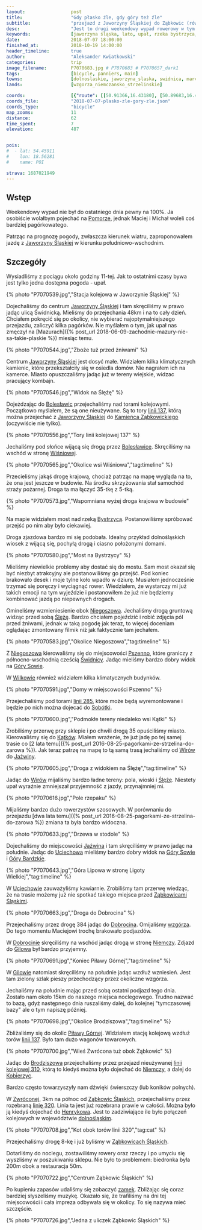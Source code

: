 ```yaml
---
layout:                 post
title:                  "Gdy płasko źle, gdy góry też źle"
subtitle:               "przejazd z Jaworzyny Śląskiej do Ząbkowic (również) Śląskich"
desc:                   "Jest to drugi weekendowy wypad rowerowy w tym sezonie. Tym razem zamiast Mazur wybraliśmy okolice Sudetów mając nadzieje, że będą górki ale nie za duże."
keywords:               [jaworzyna śląska, lato, upał, rzeka bystrzyca, most, wirki, wiry, jaźwina, dobrocin, gilów, gontowa, jodłowiec, dzierżoniów, piława górna, brodziszów, dni ząbkowic śląskich]
date:                   2018-07-07 18:00:00
finished_at:            2018-10-19 14:00:00
header_timeline:        true
author:                 "Aleksander Kwiatkowski"
categories:             trip
image_filename:         P7070683.jpg # P7070683 # P7070657_dark1
tags:                   [bicycle, panniers, main]
towns:                  [dolnoslaskie, jaworzyna_slaska, swidnica, marcinowice, dzierzoniow, lagiewniki, niemcza, pilawa_gorna, zabkowice_slaskie]
lands:                  [wzgorza_niemczansko_strzelinskie]

coords:                 [{"route": [[50.91366,16.43180], [50.89683,16.46313], [50.88871,16.46742], [50.89011,16.47798], [50.88118,16.51900], [50.86786,16.53926], [50.85583,16.53900], [50.85913,16.55565], [50.85648,16.60252], [50.83898,16.61985], [50.83572,16.64552], [50.81734,16.66337], [50.80086,16.67401], [50.79630,16.70088], [50.75527,16.68191], [50.73311,16.70526], [50.72018,16.78207], [50.69430,16.78225], [50.64921,16.78817], [50.61469,16.81744], [50.59132,16.81237]], "type": "bicycle"}]
coords_file:            "2018-07-07-plasko-zle-gory-zle.json"
coords_type:            "bicycle"
map_zooms:              11
distance:               62
time_spent:             7
elevation:              487


pois:
#  - lat: 54.45911
#    lon: 18.56281
#    name: POI

strava: 1687021949
---
```


[wiki-zabkowice-zamek]: https://pl.wikipedia.org/wiki/Zamek_w_Z%C4%85bkowicach_%C5%9Al%C4%85skich

[wiki-linia-310]: https://pl.wikipedia.org/wiki/Linia_kolejowa_nr_310
[wiki-linia-320]: https://pl.wikipedia.org/wiki/Linia_kolejowa_nr_320

[wiki-wzgorza-ns]: https://pl.wikipedia.org/wiki/Wzg%C3%B3rza_Niemcza%C5%84sko-Strzeli%C5%84skie

[wiki-pomorze]: https://pl.wikipedia.org/wiki/Pomorze
[wiki-jaworzyna-slaska]: https://pl.wikipedia.org/wiki/Jaworzyna_%C5%9Al%C4%85ska
[wiki-boleslawice]: https://pl.wikipedia.org/wiki/Boles%C5%82awice_(powiat_%C5%9Bwidnicki)
[wiki-kamieniec-zabkowicki]: https://pl.wikipedia.org/wiki/Kamieniec_Z%C4%85bkowicki
[wiki-wisniowa]: https://pl.wikipedia.org/wiki/Wi%C5%9Bniowa_(wojew%C3%B3dztwo_dolno%C5%9Bl%C4%85skie)
[wiki-bystrzyca-rzeka]: https://pl.wikipedia.org/wiki/Bystrzyca_(dop%C5%82yw_Odry)
[wiki-niegoszow]: https://pl.wikipedia.org/wiki/Niegosz%C3%B3w
[wiki-sleza]: https://pl.wikipedia.org/wiki/%C5%9Al%C4%99%C5%BCa
[wiki-pszenno]: https://pl.wikipedia.org/wiki/Pszenno
[wiki-swidnica]: https://pl.wikipedia.org/wiki/%C5%9Awidnica
[wiki-gory-sowie]: https://pl.wikipedia.org/wiki/G%C3%B3ry_Sowie
[wiki-wilkow]: https://pl.wikipedia.org/wiki/Wilk%C3%B3w_(powiat_%C5%9Bwidnicki)
[wiki-sobotka]: https://pl.wikipedia.org/wiki/Sob%C3%B3tka_(powiat_wroc%C5%82awski)
[wiki-katki]: https://pl.wikipedia.org/wiki/K%C4%85tki_(wojew%C3%B3dztwo_dolno%C5%9Bl%C4%85skie)
[wiki-wiry]: https://pl.wikipedia.org/wiki/Wiry_(wojew%C3%B3dztwo_dolno%C5%9Bl%C4%85skie)
[wiki-jazwina]: https://pl.wikipedia.org/wiki/Ja%C5%BAwina
[wiki-uciechow]: https://pl.wikipedia.org/wiki/Uciech%C3%B3w_(wojew%C3%B3dztwo_dolno%C5%9Bl%C4%85skie)
[wiki-gory-bardzkie]: https://pl.wikipedia.org/wiki/G%C3%B3ry_Bardzkie
[wiki-zabkowice-slaskie]: https://pl.wikipedia.org/wiki/Z%C4%85bkowice_%C5%9Al%C4%85skie
[wiki-dobrocin]: https://pl.wikipedia.org/wiki/Dobrocin_(wojew%C3%B3dztwo_dolno%C5%9Bl%C4%85skie)
[wiki-niemcza]: https://pl.wikipedia.org/wiki/Niemcza
[wiki-gilow]: https://pl.wikipedia.org/wiki/Gil%C3%B3w_(wojew%C3%B3dztwo_dolno%C5%9Bl%C4%85skie)
[wiki-pilawa-gorna]: https://pl.wikipedia.org/wiki/Pi%C5%82awa_G%C3%B3rna
[wiki-brodziszow]: https://pl.wikipedia.org/wiki/Brodzisz%C3%B3w
[wiki-kobierzyce]: https://pl.wikipedia.org/wiki/Kobierzyce
[wiki-zwrocona]: https://pl.wikipedia.org/wiki/Zwr%C3%B3cona
[wiki-henrykow]: https://pl.wikipedia.org/wiki/Henryk%C3%B3w_(wojew%C3%B3dztwo_dolno%C5%9Bl%C4%85skie)
[wiki-dolnoslaskie]: https://pl.wikipedia.org/wiki/Wojew%C3%B3dztwo_dolno%C5%9Bl%C4%85skie

## Wstęp

Weekendowy wypad nie był do ostatniego dnia pewny na 100%.
Ja osobiście wolałbym pojechać na [Pomorze][wiki-pomorze], jednak
Maciej i Michał woleli coś bardziej pagórkowatego.

Patrząc na prognozę pogody, zwłaszcza kierunek wiatru, zaproponowałem
jazdę z [Jaworzyny Śląskiej][wiki-jaworzyna-slaska] w
kierunku południowo-wschodnim.

## Szczegóły

Wysiadliśmy z pociągu około godziny 11-tej. Jak to ostatnimi czasy bywa
jest tylko jedna dostępna pogoda - upał.

{% photo "P7070539.jpg","Stacja kolejowa w Jaworzynie Śląskiej" %}

Dojechaliśmy do centrum [Jaworzyny Śląskiej][wiki-jaworzyna-slaska]
i tam skręciliśmy w prawo jadąc ulicą Świdnicką.
Mieliśmy do przejechania 48km i na to cały dzień. Chciałem pokręcić się po
okolicy, nie wybierać najoptymalniejszego przejazdu, zaliczyć kilka
pagórków. Nie myślałem o tym, jak upał nas zmęczył
na [Mazurach]({% post_url 2018-06-09-zachodnie-mazury-nie-sa-takie-plaskie %})
miesiąc temu.

{% photo "P7070544.jpg","Zboże tuż przed żniwami" %}

Centrum [Jaworzyny Śląskiej][wiki-jaworzyna-slaska] jest dosyć małe.
Widziałem kilka klimatycznych kamienic, które przekształciły się
w osiedla domów. Nie nagrałem ich na kamerce.
Miasto opuszczaliśmy jadąc już w tereny wiejskie, widzac pracujący kombajn.

{% photo "P7070546.jpg","Widok na Ślężę" %}

Dojeżdzając do [Bolesławic][wiki-boleslawice] przejechaliśmy
nad torami kolejowymi. Początkowo myślałem, że są one nieużywane.
Są to tory [linii 137][wiki-linia-137], którą można przejechać
z [Jaworzyny Śląskiej][wiki-jaworzyna-slaska] do
[Kamieńca Ząbkowickiego][wiki-kamieniec-zabkowicki] (oczywiście nie tylko).

{% photo "P7070556.jpg","Tory linii kolejowej 137" %}

[wiki-linia-137]: https://pl.wikipedia.org/wiki/Linia_kolejowa_nr_137

Jechaliśmy pod słońce wijącą się drogą przez [Bolesławice][wiki-boleslawice].
Skręciliśmy na wschód w stronę [Wiśniowej][wiki-wisniowa].

{% photo "P7070565.jpg","Okolice wsi Wiśniowa","tag:timeline" %}

Przecieliśmy jakąś drogę krajową, chociaż patrząc na mapę wygląda na to,
że ona jest jeszcze w budowie. Na środku skrzyżowania stał samochód
straży pożarnej. Droga ta ma łączyć 35-tkę z 5-tką.

{% photo "P7070573.jpg","Wspomniana wyżej droga krajowa w budowie" %}

Na mapie widziałem most nad rzeką [Bystrzycą][wiki-bystrzyca-rzeka].
Postanowiliśmy spróbować przejść po nim aby było ciekawiej.

Droga zjazdowa bardzo mi się podobała. Idealny przykład dolnośląskich
wiosek z wijącą się, pochyłą drogą i ciasno położonymi domami.

{% photo "P7070580.jpg","Most na Bystrzycy" %}

Mieliśmy niewielkie problemy aby dostać się do mostu. Sam most okazał się
być niezbyt atrakcyjny ale postanowiliśmy go przejść. Pod koniec brakowało desek
i moje tylne koło wpadło w dziurę. Musiałem jednocześnie trzymać się poręczy i
wyciągnąć rower. Wiedziałem, że wystarczy mi już takich emocji na tym wyjeździe
i postanowiłem że już nie będziemy kombinować jazdą po niepewnych drogach.

Omineliśmy wzmieniesienie obok [Niegoszowa][wiki-niegoszow].
Jechaliśmy drogą gruntową widząc przed sobą [Ślężę][wiki-sleza].
Bardzo chciałem pojeździć i robić zdjęcia pól przed żniwami, jednak
w taką pogodę jak teraz, to więcej doceniam oglądając zmontowany filmik niż
jak faktycznie tam jechałem.

{% photo "P7070583.jpg","Okolice Niegoszowa","tag:timeline" %}

Z [Niegoszowa][wiki-niegoszow] kierowaliśmy się do miejscowości
[Pszenno][wiki-pszenno], które graniczy z północno-wschodnią cześcią
[Świdnicy][wiki-swidnica]. Jadąc mieliśmy bardzo dobry widok na
[Góry Sowie][wiki-gory-sowie].

W [Wilkowie][wiki-wilkow] również widziałem kilka klimatycznych budynków.

{% photo "P7070591.jpg","Domy w miejscowości Pszenno" %}

Przejechaliśmy pod torami [linii 285][wiki-linia-285], które może będą
wyremontowane i będzie po nich można dojecać do [Sobótki][wiki-sobotka].

[wiki-linia-285]: https://pl.wikipedia.org/wiki/Linia_kolejowa_nr_285

{% photo "P7070600.jpg","Podmokłe tereny niedaleko wsi Kątki" %}

Zrobiliśmy przerwę przy sklepie i po chwili drogą 35 opuściliśmy miasto.
Kierowaliśmy się do [Kątków][wiki-katki].
Miałem wrażenie, że już jadę po tej samej trasie co
[2 lata temu]({% post_url 2016-08-25-pagorkami-ze-strzelina-do-zarowa %}).
Jak teraz patrzę na mapę to tą samą trasą jechaliśmy od [Wirów][wiki-wiry]
do [Jaźwiny][wiki-jazwina].

{% photo "P7070605.jpg","Droga z widokiem na Ślężę","tag:timeline" %}

Jadąc do [Wirów][wiki-wiry] mijaliśmy bardzo ładne tereny: pola, wioski i
[Ślężę][wiki-sleza]. Niestety upał wyraźnie zmniejszał przyjemność z
jazdy, przynajmniej mi.

{% photo "P7070616.jpg","Pole rzepaku" %}

Mijaliśmy bardzo dużo rowerzystów szosowych. W porównaniu do
przejazdu [dwa lata temu]({% post_url 2016-08-25-pagorkami-ze-strzelina-do-zarowa %})
zmiana ta była bardzo widoczna.

{% photo "P7070633.jpg","Drzewa w stodole" %}

Dojechaliśmy do miejscowości [Jaźwina][wiki-jazwina]
i tam skręciliśmy w prawo jadąc na południe.
Jadąc do [Uciechowa][wiki-uciechow] mieliśmy bardzo dobry widok na
[Góry Sowie][wiki-gory-sowie] i [Góry Bardzkie][wiki-gory-bardzkie].

{% photo "P7070643.jpg","Góra Lipowa w stronę Ligoty Wielkiej","tag:timeline" %}

W [Uciechowie][wiki-uciechow] zauważyliśmy kawiarnie. Zrobiliśmy
tam przerwę wiedząc, że na trasie możemy już nie spotkać takiego miejsca
przed [Ząbkowicami Śląskimi][wiki-zabkowice-slaskie].

{% photo "P7070663.jpg","Droga do Dobrocina" %}

Przejechaliśmy przez drogę 384 jadąc do [Dobrocina][wiki-dobrocin]. Omijaliśmy
[wzgórza][wiki-wzgorza-ns]. Do tego momentu Maciejowi trochę brakowało podjazdów.

W [Dobrocinie][wiki-dobrocin] skręciliśmy na wschód jadąc drogą
w stronę [Niemczy][wiki-niemcza]. Zdjazd do [Gilowa][wiki-gilow] był
bardzo przyjemny.

{% photo "P7070691.jpg","Koniec Piławy Górnej","tag:timeline" %}

W [Gilowie][wiki-gilow] natomiast skręciliśmy na południe
jadąc wzdłuż wzniesień. Jest tam zielony szlak pieszy przechodzący przez
okoliczne wzgórza.

Jechaliśmy na południe mając przed sobą ostatni podjazd tego dnia.
Zostało nam około 15km do naszego miejsca noclegowego. Trudno
nazwać to bazą, gdyż następnego dnia ruszaliśmy dalej,
do kolejnej "tymczasowej bazy" ale o tym napiszę później.

{% photo "P7070698.jpg","Okolice Brodziszowa","tag:timeline" %}

Zbliżaliśmy się do okolic [Piławy Górnej][wiki-pilawa-gorna].
Widziałem stację kolejową wzdłuż torów [linii 137][wiki-linia-137].
Było tam dużo wagonów towarowych.

{% photo "P7070700.jpg","Wieś Zwrócona tuż obok Ząbkowic" %}

Jadąc do [Brodziszowa][wiki-brodziszow] przejechaliśmy przez
przejazd nieużywanej [linii kolejowej 310][wiki-linia-310], którą to kiedyś
można było dojechać do [Niemczy][wiki-niemcza], a dalej do
[Kobierzyc][wiki-kobierzyce].

Bardzo często towarzyszyły nam dźwięki świerszczy (lub koników polnych).

W [Zwróconej][wiki-zwrocona], 3km na północ od
[Ząbkowic Śląskich][wiki-zabkowice-slaskie], przejechaliśmy przez
rozebraną [linię 320][wiki-linia-320]. Linia ta jest już rozebrana
prawie w całości. Można było ją kiedyś dojechać do
[Henrykowa][wiki-henrykow]. Jest to zadziwiające ile było połączeń
kolejowych w województwie [dolnośląskim][wiki-dolnoslaskie].

{% photo "P7070708.jpg","Kot obok torów linii 320","tag:cat" %}

Przejechaliśmy drogę 8-kę i już byliśmy w [Ząbkowicach Śląskich][wiki-zabkowice-slaskie].

Dotarliśmy do noclegu, zostawiliśmy rowery oraz rzeczy i po umyciu się
wyszliśmy w poszukiwaniu sklepu. Nie było to problemem: biedronka była
200m obok a restauracja 50m.

{% photo "P7070722.jpg","Centrum Ząbkowic Śląskich" %}

Po kupieniu zapasów udaliśmy się zobaczyć [zamek][wiki-zabkowice-zamek].
Zbliżając się coraz bardziej słyszeliśmy muzykę. Okazało się, że
trafiliśmy na dni tej miejscowości i cała impreza odbywała się w okolicy.
To się nazywa mieć szczęście.

{% photo "P7070726.jpg","Jedna z uliczek Ząbkowic Śląskich" %}
